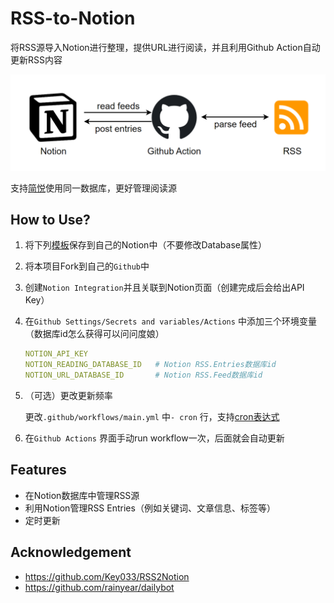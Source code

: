 # RSS-to-Notion

将RSS源导入Notion进行整理，提供URL进行阅读，并且利用Github Action自动更新RSS内容

![source.png](0_Docs/source.png)

支持[简悦](https://github.com/Kenshin/simpread)使用同一数据库，更好管理阅读源

## How to Use?

1. 将下列[模板](https://www.notion.so/Notion-RSS-7baa9624198e487eb121ca3b2e07f354?pvs=21)保存到自己的Notion中（不要修改Database属性）
2. 将本项目Fork到自己的`Github`中
3. 创建`Notion Integration`并且关联到Notion页面（创建完成后会给出API Key）
4. 在`Github Settings/Secrets and variables/Actions` 中添加三个环境变量（数据库id怎么获得可以问问度娘）
    
    ```yaml
    NOTION_API_KEY
    NOTION_READING_DATABASE_ID   # Notion RSS.Entries数据库id
    NOTION_URL_DATABASE_ID       # Notion RSS.Feed数据库id
    ```
    
5. （可选）更改更新频率
    
    更改`.github/workflows/main.yml` 中`- cron` 行，支持[cron表达式](https://crontab.guru/#0_*_*_*_*)
    
6. 在`Github Actions` 界面手动run workflow一次，后面就会自动更新

## Features

- 在Notion数据库中管理RSS源
- 利用Notion管理RSS Entries（例如关键词、文章信息、标签等）
- 定时更新

## Acknowledgement

- https://github.com/Key033/RSS2Notion
- https://github.com/rainyear/dailybot